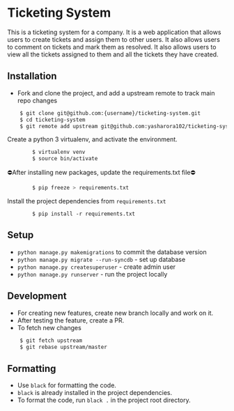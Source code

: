 # Ticketing System

This is a ticketing system for a company. It is a web application that allows users to create tickets and assign them to other users. It also allows users to comment on tickets and mark them as resolved. It also allows users to view all the tickets assigned to them and all the tickets they have created.

## Installation

- Fork and clone the project,  and add a upstream remote to track main repo changes

```bash
    $ git clone git@github.com:{username}/ticketing-system.git
    $ cd ticketing-system
    $ git remote add upstream git@github.com:yasharora102/ticketing-system.git
```

Create a python 3 virtualenv, and activate the environment.

```bash
        $ virtualenv venv
        $ source bin/activate 
```

⛔️After installing new packages, update the requirements.txt file⛔️

```bash
        $ pip freeze > requirements.txt
```

Install the project dependencies from `requirements.txt`

```
        $ pip install -r requirements.txt
```

## Setup

- `python manage.py makemigrations` to commit the database version
- `python manage.py migrate --run-syncdb` - set up database
- `python manage.py createsuperuser` - create admin user
- `python manage.py runserver`  - run the project locally

<!-- ## Docker Setup

* `docker-compose up -d --build` - build and run the project locally
* `docker-compose exec web python3 manage.py makemigrations` to commit the database version
* `docker-compose exec web python3 manage.py migrate --run-syncdb` - set up database
* `docker-compose exec web python3 manage.py createsuperuser` - create admin user
* `docker-compose exec web python3 manage.py runserver`  - run the project locally -->

<!-- 
To add the django crontab, run the following command
```
    $ docker-compose exec web python3 manage.py crontab add
```
To remove the django crontab, run the following command
```
    $ docker-compose exec web python3 manage.py crontab remove
```
To view the django crontab, run the following command
```
    $ docker-compose exec web python3 manage.py crontab show
```

For removing the docker containers, run the following command
```
    $ docker-compose down
```
 -->

## Development

- For creating new features, create new branch locally and work on it.
- After testing the feature, create a PR.
- To fetch new changes

```bash
    $ git fetch upstream
    $ git rebase upstream/master
```

## Formatting

- Use `black` for formatting the code.
- `black` is already installed in the project dependencies.
- To format the code, run `black .` in the project root directory.
